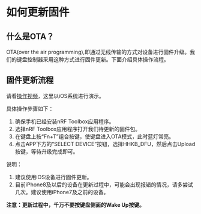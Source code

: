 # 如何更新固件
## 什么是OTA？
OTA(over the air programming),即通过无线传输的方式对设备进行固件升级。我们的键盘控制器采用这种方式进行固件更新。下面介绍具体操作流程。
## 固件更新流程
请看[操作视频](https://mp.weixin.qq.com/s/L1JHptWdLo6L_N8C6sLhVw)，这里以iOS系统进行演示。

具体操作步骤如下：
1. 确保手机已经安装nRF Toolbox应用程序。
2. 选择nRF Toolbox应用程序打开我们待更新的固件包。
3. 在键盘上按“Fn+T”组合按键，使键盘进入OTA模式，此时蓝灯常亮。
4. 点击APP下方的“SELECT DEVICE”按钮，选择HHKB_DFU，然后点击Upload按键，等待升级完成即可。

说明：
1. 建议使用iOS设备进行固件更新。
2. 目前iPhone8及以后的设备在更新过程中，可能会出现报错的情况，请多尝试几次。建议使用iPhone7及之前的设备。


**注意：更新过程中，千万不要按键盘侧面的Wake Up按键。**

